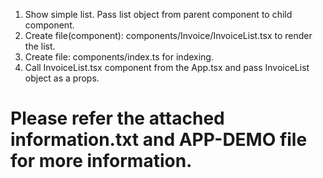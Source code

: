 1. Show simple list. Pass list object from parent component to child component.
2. Create file(component): components/Invoice/InvoiceList.tsx to render the list.
3. Create file: components/index.ts for indexing.
4. Call InvoiceList.tsx component from the App.tsx and pass InvoiceList object as a props.
# Please refer the attached information.txt and APP-DEMO file for more information.
